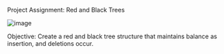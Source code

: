 Project Assignment: Red and Black Trees

![image](https://user-images.githubusercontent.com/77816986/177456938-d027ed78-bf41-4322-8a12-3f10a3758f36.png)


Objective: Create a red and black tree structure that maintains balance as insertion, and deletions occur.
